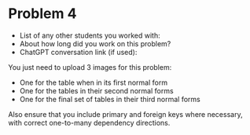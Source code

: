 # Problem 4
- List of any other students you worked with:
- About how long did you work on this problem?
- ChatGPT conversation link (if used):


You just need to upload 3 images for this problem:
- One for the table when in its first normal form
- One for the tables in their second normal forms
- One for the final set of tables in their third normal forms

Also ensure that you include primary and foreign keys where necessary, with correct one-to-many dependency directions.
